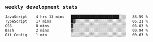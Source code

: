<samp>
    <h3>weekly development stats</h3>
<!--START_SECTION:waka-->

```txt
JavaScript    4 hrs 13 mins   ██████████████████████░░░   88.59 %
TypeScript    17 mins         █▓░░░░░░░░░░░░░░░░░░░░░░░   06.21 %
CSS           8 mins          ▓░░░░░░░░░░░░░░░░░░░░░░░░   03.03 %
Bash          2 mins          ▒░░░░░░░░░░░░░░░░░░░░░░░░   00.94 %
Git Config    1 min           ░░░░░░░░░░░░░░░░░░░░░░░░░   00.63 %
```

<!--END_SECTION:waka-->
</samp>
